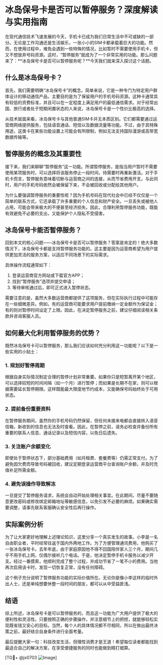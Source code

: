 # 冰岛保号卡是否可以暂停服务？深度解读与实用指南

在现代通信技术飞速发展的今天，手机卡已成为我们日常生活中不可或缺的一部分。无论是工作沟通还是生活娱乐，一张小小的SIM卡都承载着巨大的功能。然而，在使用过程中，难免会遇到一些特殊的情况，比如暂时不需要使用手机卡，但又不想放弃号码资源。这时，“暂停服务”就成为了一个非常实用的功能。那么问题来了：**冰岛保号卡是否可以暂停服务呢？**今天我们就来深入探讨这个话题。

## 什么是冰岛保号卡？

首先，我们需要明确“冰岛保号卡”的概念。简单来说，它是一种专门为特定用户群体设计的移动通信产品，主要目的是为了保留用户的手机号码资源。这种卡通常具有较低的资费标准，并且可以在一定程度上满足用户的最低通信需求。对于经常出国、旅行或者处于短期闲置状态的人来说，冰岛保号卡是一个性价比极高的选择。

从技术层面来看，冰岛保号卡与其他普通SIM卡并无本质区别。它们都需要通过运营商网络提供服务，包括语音通话、短信以及数据流量等功能。不过，由于其特殊用途，这类卡在某些功能设置上可能会有所限制，例如无法支持国际漫游或高带宽数据传输等。

## 暂停服务的概念及其重要性

接下来，我们来聊聊“暂停服务”这一功能。所谓暂停服务，是指当用户暂时不需要使用某项服务时，可以选择将该服务停止一段时间，待需要时再重新激活。对于手机卡而言，暂停服务意味着切断与运营商之间的连接，从而节省费用开支。与此同时，用户的手机号码依然会被保留下来，不会被回收或分配给其他用户。

为什么要强调暂停服务的重要性呢？因为手机号码在现代社会中已经不仅仅是一个简单的联系方式，它还承载了许多重要的个人信息和财产安全。一旦丢失或被他人占用，可能会带来极大的不便甚至经济损失。因此，合理利用暂停服务功能，既能有效避免不必要的支出，又能保护个人隐私不受侵害。

## 冰岛保号卡能否暂停服务？

回到本文的核心问题——冰岛保号卡是否可以暂停服务？答案是肯定的！绝大多数情况下，冰岛保号卡都是支持暂停服务功能的。这主要是因为运营商希望为用户提供更加灵活的服务方案，以适应不同场景下的实际需求。

具体操作流程通常如下：
1. 登录运营商官方网站或下载官方APP；
2. 找到“暂停服务”选项并提交申请；
3. 等待审核通过后，即可正式进入暂停状态。

需要注意的是，虽然大多数运营商都提供了这项服务，但在实际执行过程中可能存在一些细微差异。例如，有的运营商可能要求用户提前缴纳一定金额作为保证金；有的则对暂停时间设定了上限。因此，在决定暂停服务之前，建议仔细阅读相关条款并咨询客服人员。

## 如何最大化利用暂停服务的优势？

既然冰岛保号卡可以暂停服务，那么我们应该如何充分利用这一功能呢？以下是一些实用的小贴士：

### 1. 规划好暂停周期
根据自身实际情况制定合理的暂停计划非常重要。如果你只是短暂离开某个地区，可以选择较短的时间间隔（如一个月）进行暂停；而如果是长期不在家，则可以根据需要延长暂停期限。这样既能最大限度地节约成本，又能确保号码始终处于可用状态。

### 2. 提前备份重要资料
在暂停服务期间，虽然你的手机号码仍然保留，但任何未接来电都会直接转入语音信箱，新收到的信息也无法及时查看。因此，在暂停之前，请务必检查并备份所有重要的联系人信息、通话记录以及短信内容，以免日后遗失。

### 3. 关注账户余额变化
即使处于暂停状态下，部分基础费用（如月租费、套餐费等）仍需正常支付。为了避免因欠费而导致号码被回收，建议定期登录运营商平台查询账户余额，并及时充值补足所需金额。

### 4. 避免误操作导致解冻
一旦提交了暂停服务请求，系统会自动开始处理相关事宜。在此期间，尽量不要随意更改密码或修改绑定邮箱地址等敏感信息，以免引发不必要的麻烦。如果确实需要调整，请事先联系客服确认安全性后再行操作。

## 实际案例分析

为了让大家更好地理解上述理论知识，这里分享一个真实发生的故事。小李是一名自由职业者，平时经常往返于国内外两地工作。为了方便管理通讯费用，他购买了一张冰岛保号卡。去年年底，由于家庭原因他不得不回国陪伴家人三个月，期间几乎不用手机上网，仅偶尔接听几个电话。于是，他决定暂停手机卡服务以减少开支。经过一番摸索，他顺利完成了整个过程，并成功节省了一笔不小的费用。当他再次启用该卡时，发现一切恢复正常，没有任何障碍。

这个例子充分说明了暂停服务功能的实际价值所在。无论你是像小李这样的临时外出人士，还是单纯想要休整一段时间的朋友，都可以从中受益匪浅。

## 结语

综上所述，冰岛保号卡是可以暂停服务的，而且这一功能为广大用户提供了极大的便利性和灵活性。只要按照正确的步骤操作，并注意细节上的把控，就能够轻松实现既省钱又安心的目标。当然，每个人的具体情况都不尽相同，所以在做出最终决策之前，最好结合自身条件进行全面考量。

最后提醒大家一句：科技改变生活，但理性消费才是王道！希望每位读者都能找到最适合自己的解决方案，在享受便捷服务的同时也能做到精打细算。

[TG💪+ @jx0703 ![Image](https://github.com/user-attachments/assets/dbca1d08-cadb-493c-b0ec-ad6f7a83f270)]